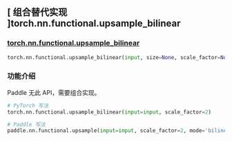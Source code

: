 ## [ 组合替代实现 ]torch.nn.functional.upsample_bilinear

### [torch.nn.functional.upsample_bilinear](https://pytorch.org/docs/stable/generated/torch.nn.functional.upsample_bilinear.html#torch.nn.functional.upsample_bilinear)

```python
torch.nn.functional.upsample_bilinear(input, size=None, scale_factor=None)
```

### 功能介绍
Paddle 无此 API，需要组合实现。

```python
# PyTorch 写法
torch.nn.functional.upsample_bilinear(input=input, scale_factor=2)

# Paddle 写法
paddle.nn.functional.upsample(input=input, scale_factor=2, mode='bilinear', align_corners=True)
```
